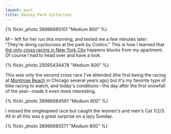 ```yaml
---
layout: post
title: Rainey Park Cyclocross.
---
```


{% flickr_photo 38966685101 "Medium 800" %}

M-- left for her run this morning, and texted me a few minutes later:
"They're doing cyclocross at the park by Costco." This is how I
learned that [the only cross racing in New York
City](https://www.bikereg.com/36694) happens blocks from my
apartment. Of course I had to head over and have a look.


{% flickr_photo 25095434478 "Medium 800" %}

This was only the second cross race I've attended (the first being the
racing at [Montrose
Beach](https://www.flickr.com/photos/56883654@N04/albums/72157690185424174/with/11259884515/)
in Chicago several years ago) but it's my favorite type of bike racing
to watch, and today's conditions--the day after the first snowfall of
the year--made it even more interesting.

{% flickr_photo 38966684561 "Medium 800" %}

I missed the singlespeed race but caught the women's and men's Cat
1/2/3. All in all this was a great surprise on a lazy Sunday.

{% flickr_photo 38966685571 "Medium 800" %}

